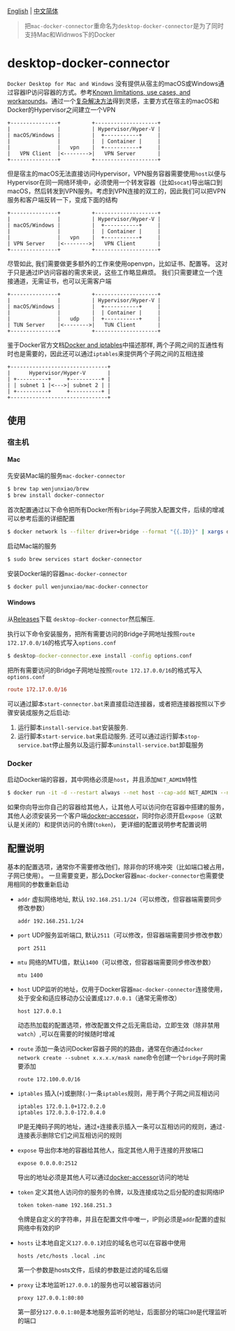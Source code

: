 [English](https://github.com/wenjunxiao/mac-docker-connector/blob/master/README.md) | [中文简体](https://github.com/wenjunxiao/mac-docker-connector/blob/master/README-ZH.md)

> 把`mac-docker-connector`重命名为`desktop-docker-connector`是为了同时支持Mac和Widnwos下的Docker
# desktop-docker-connector

`Docker Desktop for Mac and Windows` 没有提供从宿主的macOS或Windows通过容器IP访问容器的方式。参考[Known limitations, use cases, and workarounds](https://docs.docker.com/docker-for-mac/networking/#i-cannot-ping-my-containers)。通过一个[复杂解决方法](https://pjw.io/articles/2018/04/25/access-to-the-container-network-of-docker-for-mac/)得到灵感，主要方式在宿主的macOS和Docker的Hypervisor之间建立一个VPN
```
+---------------+          +--------------------+
|               |          | Hypervisor/Hyper-V |
| macOS/Windows |          |  +-----------+     |
|               |          |  | Container |     |
|               |   vpn    |  +-----------+     |
|   VPN Client  |<-------->|   VPN Server       |
+---------------+          +--------------------+
```
但是宿主的macOS无法直接访问Hypervisor，VPN服务容器需要使用`host`以便与Hypervisor在同一网络环境中，必须使用一个转发容器（比如`socat`)导出端口到macOS，然后转发到VPN服务。考虑到VPN连接的双工的，因此我们可以把VPN服务和客户端反转一下，变成下面的结构
```
+---------------+          +--------------------+
|               |          | Hypervisor/Hyper-V |
| macOS/Windows |          |  +-----------+     |
|               |          |  | Container |     |
|               |   vpn    |  +-----------+     |
| VPN Server    |<-------->|   VPN Client       |
+---------------+          +--------------------+
```
尽管如此, 我们需要做更多额外的工作来使用openvpn，比如证书、配置等。
这对于只是通过IP访问容器的需求来说，这些工作略显麻烦。
我们只需要建立一个连接通道，无需证书，也可以无需客户端
```
+---------------+          +--------------------+
|               |          | Hypervisor/Hyper-V |
| macOS/Windows |          |  +-----------+     |
|               |          |  | Container |     |
|               |   udp    |  +-----------+     |
| TUN Server    |<-------->|   TUN Client       |
+---------------+          +--------------------+
```
鉴于Docker官方文档[Docker and iptables](https://docs.docker.com/network/iptables/)中描述那样,
两个子网之间的互通性有时也是需要的，因此还可以通过`iptables`来提供两个子网之间的互相连接
```
+-------------------------------+ 
|      Hypervisor/Hyper-V       | 
| +----------+     +----------+ | 
| | subnet 1 |<--->| subnet 2 | |
| +----------+     +----------+ |
+-------------------------------+
```

## 使用

### 宿主机

#### Mac
先安装Mac端的服务`mac-docker-connector`
```bash
$ brew tap wenjunxiao/brew
$ brew install docker-connector
```

首次配置通过以下命令把所有Docker所有`bridge`子网放入配置文件，后续的增减可以参考后面的详细配置
```bash
$ docker network ls --filter driver=bridge --format "{{.ID}}" | xargs docker network inspect --format "route {{range .IPAM.Config}}{{.Subnet}}{{end}}" >> "$(brew --prefix)/etc/docker-connector.conf"
```

启动Mac端的服务
```bash
$ sudo brew services start docker-connector
```

安装Docker端的容器`mac-docker-connector`
```bash
$ docker pull wenjunxiao/mac-docker-connector
```

#### Windows

从[Releases](https://github.com/wenjunxiao/desktop-docker-connector/releases)下载 `desktop-docker-connector`然后解压.

执行以下命令安装服务，把所有需要访问的Bridge子网地址按照`route 172.17.0.0/16`的格式写入`options.conf`
```cmd
$ desktop-docker-connector.exe install -config options.conf
```

把所有需要访问的Bridge子网地址按照`route 172.17.0.0/16`的格式写入`options.conf`
```conf
route 172.17.0.0/16
```
可以通过脚本`start-connector.bat`来直接启动连接器，或者把连接器按照以下步骤安装成服务之后启动:
1. 运行脚本`install-service.bat`安装服务.
2. 运行脚本`start-service.bat`来启动服务.
   还可以通过运行脚本`stop-service.bat`停止服务以及运行脚本`uninstall-service.bat`卸载服务

### Docker

启动Docker端的容器，其中网络必须是`host`，并且添加`NET_ADMIN`特性
```bash
$ docker run -it -d --restart always --net host --cap-add NET_ADMIN --name mac-connector wenjunxiao/mac-docker-connector
```

如果你向导出你自己的容器给其他人，让其他人可以访问你在容器中搭建的服务，其他人必须安装另一个客户端[docker-accessor](./accessor)，同时你必须开启`expose`（这默认是关闭的）和提供访问的令牌(`token`)，
更详细的配置说明参考配置说明

## 配置说明

基本的配置选项，通常你不需要修改他们，除非你的环境冲突（比如端口被占用，子网已使用）。
一旦需要变更，那么Docker容器`mac-docker-connector`也需要使用相同的参数重新启动
* `addr` 虚拟网络地址, 默认 `192.168.251.1/24`（可以修改，但容器端需要同步修改参数）
  ```
  addr 192.168.251.1/24
  ```
* `port` UDP服务监听端口, 默认`2511`（可以修改，但容器端需要同步修改参数）
  ```
  port 2511
  ```
* `mtu` 网络的MTU值，默认`1400`（可以修改，但容器端需要同步修改参数）
  ```
  mtu 1400
  ```
* `host` UDP监听的地址，仅用于Docker容器`mac-docker-connector`连接使用，处于安全和适应移动办公设置成`127.0.0.1`（通常无需修改）
  ```
  host 127.0.0.1
  ```

  动态热加载的配置选项，修改配置文件之后无需启动，立即生效（除非禁用`watch`）,可以在需要的时候随时增减
* `route` 添加一条访问Docker容器子网的的路由，通常在你通过`docker network create --subnet x.x.x.x/mask name`命令创建一个`bridge`子网时需要添加
  ```
  route 172.100.0.0/16
  ```
* `iptables` 插入(`+`)或删除(`-`)一条`iptables`规则，用于两个子网之间互相访问
  ```
  iptables 172.0.1.0+172.0.2.0
  iptables 172.0.3.0-172.0.4.0
  ```
  IP是无掩码子网的地址，通过`+`连接表示插入一条可以互相访问的规则，通过`-`连接表示删除它们之间互相访问的规则
* `expose` 导出你本地的容器给其他人，指定其他人用于连接的开放端口
  ```
  expose 0.0.0.0:2512
  ```
  导出的地址必须是其他人可以通过[docker-accessor](./accessor)访问的地址
* `token` 定义其他人访问你的服务的令牌，以及连接成功之后分配的虚拟网络IP
  ```
  token token-name 192.168.251.3
  ```
  令牌是自定义的字符串，并且在配置文件中唯一，IP则必须是`addr`配置的虚拟网络中有效的IP
* `hosts` 让本地自定义`127.0.0.1`对应的域名也可以在容器中使用
  ```
  hosts /etc/hosts .local .inc
  ```
  第一个参数是hosts文件，后续的参数是过滤的域名后缀
* `proxy` 让本地监听`127.0.0.1`的服务也可以被容器访问
  ```
  proxy 127.0.0.1:80:80
  ```
  第一部分`127.0.0.1:80`是本地服务监听的地址，后面部分的端口`80`是代理监听的端口